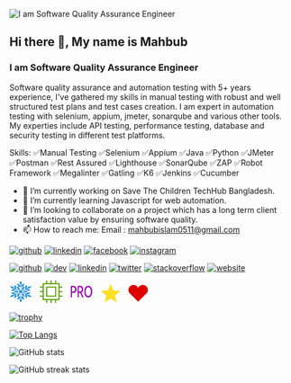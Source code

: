 ![I am Software Quality Assurance Engineer](https://i.imghippo.com/files/kEZlj1715708278.png)
## Hi there 👋, My name is Mahbub
### I am Software Quality Assurance Engineer

Software quality assurance and automation testing with 5+ years
experience, I've gathered my skills in manual testing with robust and well structured test plans and test cases creation. I am expert in automation testing with selenium, appium, jmeter, sonarqube and
various other tools. My experties include API testing, performance
testing, database and security testing in different test platforms.

Skills: ✅Manual Testing  ✅Selenium  ✅Appium  ✅Java  ✅Python  ✅JMeter  ✅Postman  ✅Rest Assured  ✅Lighthouse  ✅SonarQube  ✅ZAP  ✅Robot Framework ✅Megalinter  ✅Gatling  ✅K6  ✅Jenkins  ✅Cucumber

- 🔭 I’m currently working on Save The Children TechHub Bangladesh. 
- 🌱 I’m currently learning Javascript for web automation. 
- 👯 I’m looking to collaborate on a project which has a long term client satisfaction value by ensuring software quality. 
- 📫 How to reach me: Email : mahbubislam0511@gmail.com 


[<img src='https://cdn.jsdelivr.net/npm/simple-icons@3.0.1/icons/github.svg' alt='github' height='40'>](https://github.com/https://github.com/mahbubislam0511)  [<img src='https://cdn.jsdelivr.net/npm/simple-icons@3.0.1/icons/linkedin.svg' alt='linkedin' height='40'>](https://www.linkedin.com/in/https://www.linkedin.com/in/mahbubislam0511/)  [<img src='https://cdn.jsdelivr.net/npm/simple-icons@3.0.1/icons/facebook.svg' alt='facebook' height='40'>](https://www.facebook.com/https://www.facebook.com/profile.php?id=61554229672141)  [<img src='https://cdn.jsdelivr.net/npm/simple-icons@3.0.1/icons/instagram.svg' alt='instagram' height='40'>](https://www.instagram.com/https://www.instagram.com/mahbubislam0510/)

[<img src='https://cdn.jsdelivr.net/npm/simple-icons@3.0.1/icons/github.svg' alt='github' height='40'>](https://github.com/mahbubislam0511) [<img src='https://cdn.jsdelivr.net/npm/simple-icons@3.0.1/icons/dev-dot-to.svg' alt='dev' height='40'>](https://dev.to/mahbubislam0511) [<img src='https://cdn.jsdelivr.net/npm/simple-icons@3.0.1/icons/linkedin.svg' alt='linkedin' height='40'>](https://www.linkedin.com/in/mahbubislam0511/) [<img src='https://cdn.jsdelivr.net/npm/simple-icons@3.0.1/icons/twitter.svg' alt='twitter' height='40'>](https://twitter.com/Mahbub0510) [<img src='https://cdn.jsdelivr.net/npm/simple-icons@3.0.1/icons/stackoverflow.svg' alt='stackoverflow' height='40'>](https://stackoverflow.com/users/25050193) [<img src='https://cdn.jsdelivr.net/npm/simple-icons@3.0.1/icons/icloud.svg' alt='website' height='40'>](https://www.linkedin.com/in/mahbubislam0511)

<a href='https://archiveprogram.github.com/'><img src='https://raw.githubusercontent.com/acervenky/animated-github-badges/master/assets/acbadge.gif' width='40' height='40'></a> <a href='https://docs.github.com/en/developers'><img src='https://raw.githubusercontent.com/acervenky/animated-github-badges/master/assets/devbadge.gif' width='40' height='40'></a> <a href='https://github.com/pricing'><img src='https://raw.githubusercontent.com/acervenky/animated-github-badges/master/assets/pro.gif' width='40' height='40'></a> <a href='https://stars.github.com/'><img src='https://raw.githubusercontent.com/acervenky/animated-github-badges/master/assets/starbadge.gif' width='35' height='35'></a> <a href='https://docs.github.com/en/github/supporting-the-open-source-community-with-github-sponsors'><img src='https://raw.githubusercontent.com/acervenky/animated-github-badges/master/assets/sponsorbadge.gif' width='35' height='35'></a> 

[![trophy](https://github-profile-trophy.vercel.app/?username=mahbubislam0511)](https://github.com/ryo-ma/github-profile-trophy)

[![Top Langs](https://github-readme-stats.vercel.app/api/top-langs/?username=mahbubislam0511)](https://github.com/anuraghazra/github-readme-stats)

![GitHub stats](https://github-readme-stats.vercel.app/api?username=mahbubislam0511&show_icons=true)

![GitHub streak stats](https://streak-stats.demolab.com/?user=mahbubislam0511)
